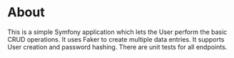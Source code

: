 # About
This is a simple Symfony application which lets the User perform the basic CRUD operations. It uses Faker to create multiple data entries. It supports User creation and password hashing. There are unit tests for all endpoints.
